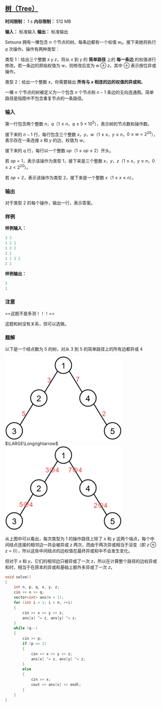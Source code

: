 ## [树（Tree）](https://codeforces.com/gym/104385/problem/I)

**时间限制：** 1 s
**内存限制：** 512 MB

**输入：** 标准输入
**输出：** 标准输出



Setsuna 拥有一棵包含 $n$ 个节点的树。每条边都有一个权值 $w_i$。接下来她将执行 $q$ 次操作。操作有两种类型：

类型 $1$：给出三个整数 $x\ y\ z$，将从 $x$ 到 $y$ 的 **简单路径** 上的 **每一条边** 的权值进行修改。若一条边的原始权值为 $w$，则修改后变为 $w \oplus z$。其中 $\oplus$ 表示按位异或操作。

类型 $2$：给出一个整数 $x$，你需要输出 **所有与 $x$ 相连的边的权值的异或和**。

一棵 $n$ 个节点的树被定义为一个包含 $n$ 个节点和 $n-1$ 条边的无向连通图。简单路径是指图中不包含重复节点的一条路径。







### 输入

第一行包含两个整数 $n$，$q$（$1 \le n$，$q \le 5 \times 10^5$），表示树的节点数和操作数。

接下来的 $n-1$ 行，每行包含三个整数 $x$，$y$，$w$（$1 \le x$，$y \le n$，$0 \le w < 2^{20}$），表示存在一条连接 $x$ 和 $y$ 的边，权值为 $w$。

接下来的 $q$ 行，每行以一个整数 $op$（$1 \le op \le 2$）开头。

若 $op=1$，表示该操作为类型 $1$，接下来是三个整数 $x$，$y$，$z$（$1 \le x$，$y \le n$，$0 \le z < 2^{20}$）。

若 $op=2$，表示该操作为类型 $2$，接下来是一个整数 $x$（$1 \le x \le n$）。





### 输出

对于类型 $2$ 的每个操作，输出一行，表示答案。

 



### 样例

**样例输入：**

```cpp
3 3
1 2 1
1 3 2
2 1
1 1 3 2
2 1
```



**样例输出：**

```cpp
3
1
```





### 注意

==这题不是多测！！！==

这题和树没有关系，但可以选做。





### 题解

以下是一个结点数为 $5$ 的树，对从 $3$ 到 $5$ 的简单路径上的所有边都异或 $4$

<img src="assets/2025-07-23-01.png" style="zoom:45%;" />            $\LARGE\Longrightarrow$            <img src="assets/2025-07-23-02.png" style="zoom:45%;" />

从上图中可以看出，每次类型为 $1$ 的操作路径上除了 $x$ 和 $y$ 这两个端点，每个中间结点连接的相邻边一共会被异或 $z$ 两次，而由于两次异或相当于没变（即 $z \oplus z = 0$），所以这些中间结点的边权值在最终异或和中不会发生变化。

但对于 $x$ 和 $y$，它们的相邻边只被异或了一次 $z$，所以在计算整个路径的边权异或和时，相当于在原本的异或和基础上额外多异或了一次 $z$。



```cpp
void solve()
{
	int n, p, q, x, y, z;
	cin >> n >> q;
	vector<int> ans(n + 1);
	for (int i = 1; i < n; ++i)
	{
		cin >> x >> y >> z;
		ans[x] ^= z, ans[y] ^= z;
	}
	while (q--)
	{
		cin >> p;
		if (p == 1)
		{
			cin >> x >> y >> z;
			ans[x] ^= z, ans[y] ^= z;
		}
		else
		{
			cin >> x;
			cout << ans[x] << endl;
		}
	}
}
```